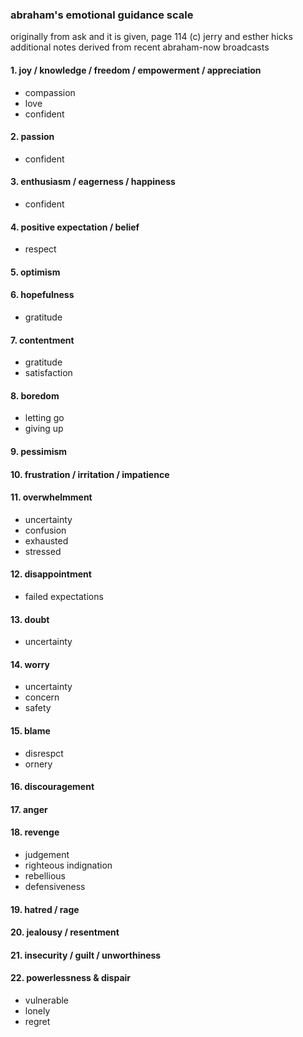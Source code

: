 ### abraham's emotional guidance scale

originally from ask and it is given, page 114 (c) jerry and esther hicks
additional notes derived from recent abraham-now broadcasts

#### 1. joy / knowledge / freedom / empowerment / appreciation
- compassion
- love
- confident

#### 2. passion
- confident

#### 3. enthusiasm / eagerness / happiness
- confident

#### 4. positive expectation / belief
- respect

#### 5. optimism

#### 6. hopefulness
- gratitude

#### 7. contentment
- gratitude
- satisfaction

#### 8. boredom
- letting go
- giving up

#### 9. pessimism

#### 10. frustration / irritation / impatience

#### 11. overwhelmment
- uncertainty
- confusion
- exhausted
- stressed

#### 12. disappointment
- failed expectations

#### 13. doubt
- uncertainty

#### 14. worry
- uncertainty
- concern
- safety

#### 15. blame
- disrespct
- ornery

#### 16. discouragement

#### 17. anger

#### 18. revenge
- judgement
- righteous indignation
- rebellious
- defensiveness

#### 19. hatred / rage

#### 20. jealousy / resentment

#### 21. insecurity / guilt / unworthiness

#### 22. powerlessness & dispair
- vulnerable
- lonely
- regret
